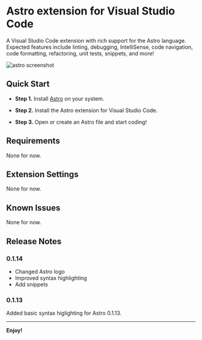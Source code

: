 # Astro extension for Visual Studio Code

A Visual Studio Code extension with rich support for the Astro language. Expected features include linting, debugging, IntelliSense, code navigation, code formatting, refactoring, unit tests, snippets, and more!

![astro screenshot](https://github.com/astrolang/astro/blob/develop/media/syntax_screenshot.png)


## Quick Start
* **Step 1.** Install [Astro](https://github.com/astrolang) on your system.

* **Step 2.** Install the Astro extension for Visual Studio Code.

* **Step 3.** Open or create an Astro file and start coding!

## Requirements

None for now.

## Extension Settings

None for now.

## Known Issues

None for now.

## Release Notes
### 0.1.14

- Changed Astro logo
- Improved syntax highlighting
- Add snippets

### 0.1.13

Added basic syntax higlighting for Astro 0.1.13.

-----------------------------------------------------------------------------------------------------------

**Enjoy!**
